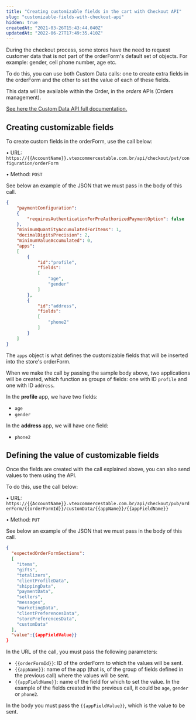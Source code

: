 ```yaml
---
title: "Creating customizable fields in the cart with Checkout API"
slug: "customizable-fields-with-checkout-api"
hidden: true
createdAt: "2021-03-26T15:43:44.040Z"
updatedAt: "2022-06-27T17:49:35.410Z"
---
```

During the checkout process, some stores have the need to request customer data that is not part of the orderForm's default set of objects. For example: gender, cell phone number, age etc.

To do this, you can use both Custom Data calls: one to create extra fields in the orderForm and the other to set the value of each of these fields.

This data will be available within the Order, in the _orders_ APIs (Orders management).

[See here the Custom Data API full documentation.](https://developers.vtex.com/vtex-rest-api/reference/setmultiplecustomfieldvalues)

## Creating customizable fields

To create custom fields in the orderForm, use the call below:

&bull; URL: `https://{{AccountName}}.vtexcommercestable.com.br/api/checkout/pvt/configuration/orderForm`

&bull; Method: `POST`

See below an example of the JSON that we must pass in the body of this call.

```json
{
	"paymentConfiguration": 
	{
		"requiresAuthenticationForPreAuthorizedPaymentOption": false
	},
	"minimumQuantityAccumulatedForItems": 1,
	"decimalDigitsPrecision": 2,
	"minimumValueAccumulated": 0,
	"apps": 
	[
		{
			"id":"profile",
			"fields":
			[
				"age",
				"gender"
			]
		},
		{
			"id":"address",
			"fields":
			[
				"phone2"
			]
		}
	]
}
```

The `apps` object is what defines the customizable fields that will be inserted into the store's orderForm.

When we make the call by passing the sample body above, two applications will be created, which function as groups of fields: one with ID `profile` and one with ID `address`.

In the __profile__ app, we have two fields:
- `age`
- `gender`

In the __address__ app, we will have one field:
- `phone2`

## Defining the value of customizable fields

Once the fields are created with the call explained above, you can also send values to them using the API.

To do this, use the call below:

&bull; URL: `https://{{AccountName}}.vtexcommercestable.com.br/api/checkout/pub/orderForm/{{orderFormId}}/customData/{{appName}}/{{appFieldName}}`

&bull; Method: `PUT`

See below an example of the JSON that we must pass in the body of this call.

```json
{
  "expectedOrderFormSections":
  [
    "items",
    "gifts",
    "totalizers",
    "clientProfileData",
    "shippingData",
    "paymentData",
    "sellers",
    "messages",
    "marketingData",
    "clientPreferencesData",
    "storePreferencesData",
    "customData"
  ],
  "value":{{appFieldValue}}
}
```

In the URL of the call, you must pass the following parameters:
- `{{orderFormId}}`: ID of the orderForm to which the values will be sent.
- `{{appName}}`: name of the app (that is, of the group of fields defined in the previous call) where the values will be sent.
- `{{appFieldName}}`: name of the field for which to set the value. In the example of the fields created in the previous call, it could be `age`, `gender` or `phone2`.

In the body you must pass the `{{appFieldValue}}`, which is the value to be sent.